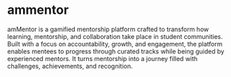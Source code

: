 # ammentor

amMentor is a gamified mentorship platform crafted to transform how learning, mentorship, and collaboration take place in student communities. Built with a focus on accountability, growth, and engagement, the platform enables mentees to progress through curated tracks while being guided by experienced mentors. It turns mentorship into a journey filled with challenges, achievements, and recognition.
